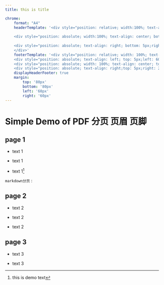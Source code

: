 ```yaml
---
title: this is title 

chrome:
    format: "A4"
    headerTemplate: '<div style="position: relative; width:100%; text-align:center; border-bottom: 1pt solid #eeeeee; margin: 30px 0px 10px; font-size: 10pt"></span>
    
    <div style="position: absolute; width:100%; text-align: center; bottom: 5px;"><span class=title></div>
    
    <div style="position: absolute; text-align: right; bottom: 5px;right: 20px;">version: 1.0</div>
    </div>'
    footerTemplate: '<div style="position: relative; width: 100%; text-align: left; border-top: 1pt solid #eeeeee; margin:  10px 0px 30px; font-size: 8pt;">
    <div style="position: absolute; text-align: left; top: 5px;left: 60px;">YYYY-MM-DD</div>
    <div style="position: absolute; width: 100%; text-align: center; top: 5px;">&copy;2022 ABCD</div>
    <div style="position: absolute; text-align: right;top: 5px;right: 20px;"> <span class=pageNumber></span> of <span class=totalPages></span></div></div>'
    displayHeaderFooter: true
    margin:
        top: '80px'
        bottom: '80px'
        left: '60px'
        right: '60px'
---
```


# Simple Demo of PDF 分页 页眉 页脚


## page 1

- text 1 

- text 1 

- text 1[^1]

[^1]: this is demo text 

`markdown分页` :

<div STYLE="page-break-after: always;"></div>

## page 2

- text 2

- text 2

- text 2


<div STYLE="page-break-after: always;"></div>

## page 3

- text 3

- text 3

